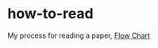 # how-to-read
My process for reading a paper, [Flow Chart](https://viewer.diagrams.net/?highlight=0000ff&edit=_blank&layers=1&nav=1&title=how_to_read.drawio#Uhttps%3A%2F%2Fraw.githubusercontent.com%2Fkdkalvik%2Fhow-to-read%2Fmain%2Fhow_to_read.drawio)
